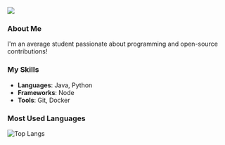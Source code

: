 ![](https://c.tenor.com/x7FrMk4q10IAAAAd/tenor.awiv)

### About Me
I'm an average student passionate about programming and open-source contributions!

### My Skills
- **Languages**: Java, Python
- **Frameworks**: Node
- **Tools**: Git, Docker

### Most Used Languages
![Top Langs](https://github-readme-stats.vercel.app/api/top-langs/?username=PatrickMagAnime&layout=compact&theme=radical)

